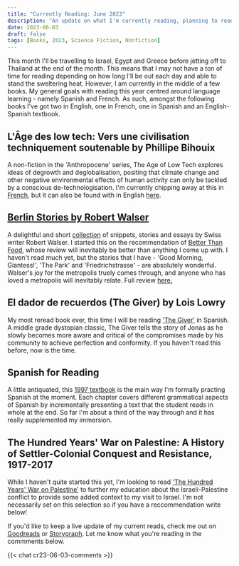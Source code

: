 ```yaml
---
title: "Currently Reading: June 2023"
description: "An update on what I'm currently reading, planning to read, and planning to review."
date: 2023-06-03
draft: false
tags: [Books, 2023, Science Fiction, Nonfiction]
---
```


This month I'll be travelling to Israel, Egypt and Greece before jetting off to Thailand at the end of the month. This means that I may not have a ton of time for reading depending on how long I'll be out each day and able to stand the sweltering heat. However, I am currently in the middle of a few books. My general goals with reading this year centred around language learning - namely Spanish and French. As such, amongst the following books I've got two in English, one in French, one in Spanish and an English-Spanish textbook.  

## L'Âge des low tech: Vers une civilisation techniquement soutenable by Phillipe Bihouix 
A non-fiction in the 'Anthropocene' series, The Age of Low Tech explores ideas of degrowth and deglobalisation, positing that climate change and other negative environmental effects of human activity can only be tackled by a conscious de-technologisation. I'm currently chipping away at this in [French](https://www.fnac.com/a15606244/Philippe-Bihouix-L-Age-des-low-tech-postface-inedite), but it can also be found with in English [here](https://www.ebooks.com/en-gb/book/210130722/the-age-of-low-tech/philippe-bihouix/).

## [Berlin Stories by Robert Walser](http://specual.me/posts/berlinstories/)
A delightful and short [collection](https://www.goodreads.com/book/show/10729216-berlin-stories?ref=nav_sb_ss_5_14) of snippets, stories and essays by Swiss writer Robert Walser. I started this on the recommendation of [Better Than Food](https://www.youtube.com/watch?v=2lZifLu0g7k), whose review will inevitably be better than anything I come up with. I haven't read much yet, but the stories that I have - 'Good Morning, Giantess!', 'The Park' and 'Friedrichstrasse' - are absolutely wonderful. Walser's joy for the metropolis truely comes through, and anyone who has loved a metropolis will inevitably relate. Full review [here.](http://specual.me/posts/berlinstories/)

## El dador de recuerdos (The Giver) by Lois Lowry 
My most reread book ever, this time I will be reading ['The Giver'](https://www.goodreads.com/book/show/3636.The_Giver) in Spanish. A middle grade dystopian classic, The Giver tells the story of Jonas as he slowly becomes more aware and critical of the compromises made by his community to achieve perfection and conformity. If you haven't read this before, now is the time. 

## Spanish for Reading 
A little antiquated, this [1997 textbook](https://www.goodreads.com/book/show/692095.Spanish_for_Reading) is the main way I'm formally practing Spanish at the moment. Each chapter covers different grammatical aspects of Spanish by incrementally presenting a text that the student reads in whole at the end. So far I'm about a third of the way through and it has really supplemented my immersion. 

## The Hundred Years' War on Palestine: A History of Settler-Colonial Conquest and Resistance, 1917-2017
While I haven't quite started this yet, I'm looking to read ['The Hundred Years' War on Palestine'](https://www.goodreads.com/book/show/41812831-the-hundred-years-war-on-palestine) to further my education about the Israeli-Palestine conflict to provide some added context to my visit to Israel. I'm not necessarily set on this selection so if you have a reccommendation write below!

If you'd like to keep a live update of my current reads, check me out on [Goodreads](https://www.goodreads.com/user/show/33340133?ref=nav_profile_l) or [Storygraph](https://app.thestorygraph.com/profile/mfletcher). Let me know what you're reading in the commments below. 

{{< chat cr23-06-03-comments >}}